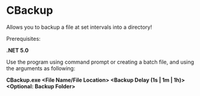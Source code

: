 # CBackup
Allows you to backup a file at set intervals into a directory!

Prerequisites:

**.NET 5.0**

Use the program using command prompt or creating a batch file, and using the arguments as following:

**CBackup.exe <File Name/File Location> <Backup Delay (1s | 1m | 1h)> <Optional: Backup Folder>**
